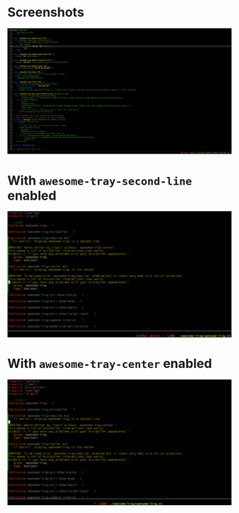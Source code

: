 # Screenshots

<img src="./screenshot.png">

# With `awesome-tray-second-line` enabled

<img src="./screenshot2.png">

# With `awesome-tray-center` enabled

<img src="./centered.png">
